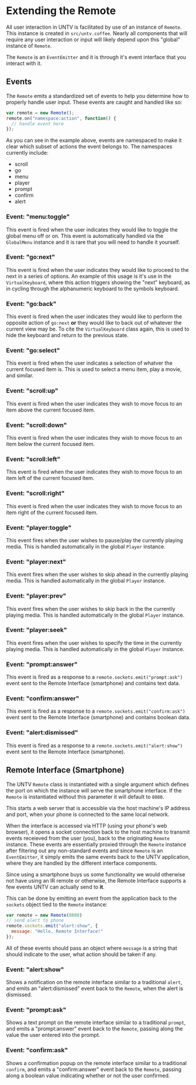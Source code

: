 Extending the Remote
====================

All user interaction in UNTV is facilitated by use of an instance of `Remote`. 
This instance is created in `src/untv.coffee`. Nearly all components that will 
require any user interaction or input will likely depend upon this "global" 
instance of `Remote`.

The `Remote` is an `EventEmitter` and it is through it's event interface that 
you interact with it.

## Events

The `Remote` emits a standardized set of events to help you determine how to 
properly handle user input. These events are caught and handled like so:

```javascript
var remote = new Remote();
remote.on("namespace:action", function() {
  // handle event here
});
```

As you can see in the example above, events are namespaced to make it clear 
which subset of actions the event belongs to. The namespaces currently include:

* scroll
* go
* menu
* player
* prompt
* confirm
* alert

### Event: "menu:toggle"

This event is fired when the user indicates they would like to toggle the 
global menu off or on. This event is automatically handled via the `GlobalMenu` 
instance and it is rare that you will need to handle it yourself.

### Event: "go:next"

This event is fired when the user indicates they would like to proceed to the 
next in a series of options. An example of this usage is it's use in the 
`VirtualKeyboard`, where this action triggers showing the "next" keyboard, as 
in cycling through the alphanumeric keyboard to the symbols keyboard.

### Event: "go:back"

This event is fired when the user indicates they would like to perform the 
opposite action of `go:next` **or** they would like to back out of whatever the 
current view may be. To cite the `VirtualKeyboard` class again, this is used to 
hide the keyboard and return to the previous state.

### Event: "go:select"

This event is fired when the user indicates a selection of whatver the current 
focused item is. This is used to select a menu item, play a movie, and similar.

### Event: "scroll:up"

This event is fired when the user indicates they wish to move focus to an item 
above the current focused item.

### Event: "scroll:down"

This event is fired when the user indicates they wish to move focus to an item 
below the current focused item.

### Event: "scroll:left"

This event is fired when the user indicates they wish to move focus to an item 
left of the current focused item.

### Event: "scroll:right"

This event is fired when the user indicates they wish to move focus to an item 
right of the current focused item.

### Event: "player:toggle"

This event fires when the user wishes to pause/play the currently playing 
media. This is handled automatically in the global `Player` instance.

### Event: "player:next"

This event fires when the user wishes to skip ahead in the currently playing 
media. This is handled automatically in the global `Player` instance.

### Event: "player:prev"

This event fires when the user wishes to skip back in the the currently playing 
media. This is handled automatically in the global `Player` instance.

### Event: "player:seek"

This event fires when the user wishes to specify the time in the currently 
playing media. This is handled automatically in the global `Player` instance.

### Event: "prompt:answer"

This event is fired as a response to a `remote.sockets.emit("prompt:ask")` 
event sent to the Remote Interface (smartphone) and contains text data.

### Event: "confirm:answer"

This event is fired as a response to a `remote.sockets.emit("confirm:ask")` 
event sent to the Remote Interface (smartphone) and contains boolean data.

### Event: "alert:dismissed"

This event is fired as a response to a `remote.sockets.emit("alert:show")` 
event sent to the Remote Interface (smartphone).

## Remote Interface (Smartphone)

The UNTV `Remote` class is instantiated with a single argument which defines 
the port on which the instance will serve the smartphone interface. If the 
`Remote` is instantiated without this parameter it will default to `8080`.

This starts a web server that is accessible via the host machine's IP address 
and port, when your phone is connected to the same local network.

When the interface is accessed via HTTP (using your phone's web browser), it 
opens a socket connection back to the host machine to transmit events receieved 
from the user (you), back to the originating `Remote` instance. These events 
are essentially proxied through the `Remote` instance after filtering out any 
non-standard events and since `Remote` is an `EventEmitter`, it simply emits 
the same events back to the UNTV application, where they are handled by the 
different interface components.

Since using a smartphone buys us some functionality we would otherwise not have 
using an IR remote or otherwise, the Remote Interface supports a few events 
UNTV can actually send to **it**.

This can be done by emitting an event from the application back to the 
`sockets` object tied to the `Remote` instance:

```javascript
var remote = new Remote(8080)
// send alert to phone
remote.sockets.emit("alert:show", {
  message: "Hello, Remote Interface!"
});
```

All of these events should pass an object where `message` is a string that 
should indicate to the user, what action should be taken if any.

### Event: "alert:show"

Shows a notification on the remote interface similar to a traditional `alert`, 
and emits an "alert:dismissed" event back to the `Remote`, when the alert is 
dismissed.

### Event: "prompt:ask"

Shows a text prompt on the remote interface similar to a traditional `prompt`, 
and emits a "prompt:answer" event back to the `Remote`, passing along the value 
the user entered into the prompt.

### Event: "confirm:ask"

Shows a confirmation popup on the remote interface similar to a traditional 
`confirm`, and emits a "confirm:answer" event back to the `Remote`, passing 
along a boolean value indicating whether or not the user confirmed.
